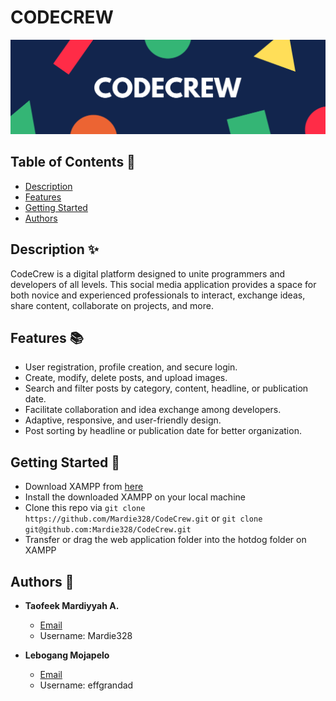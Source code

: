 



# CODECREW

![Cover image](https://raw.githubusercontent.com/Mardie328/CodeCrew/refs/heads/main/web%20application/images/Cover%20image.png)


## Table of Contents 📑
* [Description](#description)
* [Features](#features)
* [Getting Started](#getting-started)
* [Authors](#authors)

<a id="description"></a>
## Description ✨
CodeCrew is a digital platform designed to unite programmers and developers of all levels. This social media application provides a space for both novice and experienced professionals to interact, exchange ideas, share content, collaborate on projects, and more.


<a id="features"></a>
## Features 📚
- User registration, profile creation, and secure login.
- Create, modify, delete posts, and upload images.
- Search and filter posts by category, content, headline, or publication date.
- Facilitate collaboration and idea exchange among developers.
- Adaptive, responsive, and user-friendly design.
- Post sorting by headline or publication date for better organization.


<a id="getting-started"></a>
## Getting Started 🚀
  - Download XAMPP from [here](https://www.apachefriends.org/download.html)
  - Install the downloaded XAMPP on your local machine
  - Clone this repo via `git clone https://github.com/Mardie328/CodeCrew.git` or
    `git clone git@github.com:Mardie328/CodeCrew.git`
  - Transfer or drag the web application folder into the hotdog folder on XAMPP
     

<a id="authors"></a>
## Authors 👥
* **Taofeek Mardiyyah A.**
   * [Email](taofeekmardiyyah@gmail.com)
   * Username: Mardie328
    
   
* **Lebogang Mojapelo**
   * [Email]()
   * Username: effgrandad


